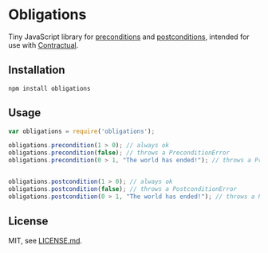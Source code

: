 # Obligations

Tiny JavaScript library for [preconditions](http://en.wikipedia.org/wiki/Precondition) and [postconditions](http://en.wikipedia.org/wiki/Postcondition), intended for use with [Contractual](https://github.com/codemix/contractual).


## Installation

```
npm install obligations
```

## Usage

```js
var obligations = require('obligations');

obligations.precondition(1 > 0); // always ok
obligations.precondition(false); // throws a PreconditionError
obligations.precondition(0 > 1, "The world has ended!"); // throws a PreconditionError with a custom message


obligations.postcondition(1 > 0); // always ok
obligations.postcondition(false); // throws a PostconditionError
obligations.postcondition(0 > 1, "The world has ended!"); // throws a PostconditionError with a custom message

```


## License

MIT, see [LICENSE.md](./LICENSE.md).

